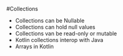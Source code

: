 #Collections

* Collections can be Nullable
* Collections can hold null values
* Collections van be read-only or mutable
* Kotlin collections interop with Java
* Arrays in Kotlin